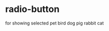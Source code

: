 # radio-button
for showing selected pet
       bird
       dog
       pig
       rabbit
       cat

